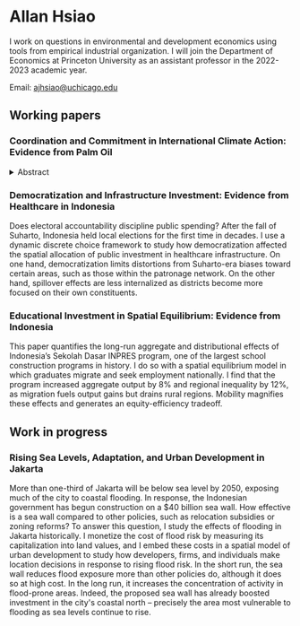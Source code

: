 # Allan Hsiao

I work on questions in environmental and development economics using tools from empirical industrial organization. I will join the Department of Economics at Princeton University as an assistant professor in the 2022-2023 academic year.

Email: [ajhsiao@uchicago.edu](ajhsiao@uchicago.edu)

## Working papers

### Coordination and Commitment in International Climate Action: Evidence from Palm Oil

<details>
  <summary>Abstract</summary>
  
  Weak environmental regulation has global consequences. When domestic regulation fails, the international community can intervene by targeting emitters with import tariffs. I develop a dynamic empirical framework for evaluating import tariffs as a substitute for domestic regulation, and I apply it to the market for palm oil, a major driver of deforestation and one of the largest sources of emissions globally. Coordinated, committed tariffs reduce emissions by 39% relative to 40% under domestic regulation, but free-riding concerns undermine coordination and static incentives undermine commitment.
</details>

### Democratization and Infrastructure Investment: Evidence from Healthcare in Indonesia

Does electoral accountability discipline public spending? After the fall of Suharto, Indonesia held local elections for the first time in decades. I use a dynamic discrete choice framework to study how democratization affected the spatial allocation of public investment in healthcare infrastructure. On one hand, democratization limits distortions from Suharto-era biases toward certain areas, such as those within the patronage network. On the other hand, spillover effects are less internalized as districts become more focused on their own constituents.

### Educational Investment in Spatial Equilibrium: Evidence from Indonesia

This paper quantifies the long-run aggregate and distributional effects of Indonesia’s Sekolah Dasar INPRES program, one of the largest school construction programs in history. I do so with a spatial equilibrium model in which graduates migrate and seek employment nationally. I find that the program increased aggregate output by 8% and regional inequality by 12%, as migration fuels output gains but drains rural regions. Mobility magnifies these effects and generates an equity-efficiency tradeoff.

## Work in progress

### Rising Sea Levels, Adaptation, and Urban Development in Jakarta

More than one-third of Jakarta will be below sea level by 2050, exposing much of the city to coastal flooding. In response, the Indonesian government has begun construction on a $40 billion sea wall. How effective is a sea wall compared to other policies, such as relocation subsidies or zoning reforms? To answer this question, I study the effects of flooding in Jakarta historically. I monetize the cost of flood risk by measuring its capitalization into land values, and I embed these costs in a spatial model of urban development to study how developers, firms, and individuals make location decisions in response to rising flood risk. In the short run, the sea wall reduces flood exposure more than other policies do, although it does so at high cost. In the long run, it increases the concentration of activity in flood-prone areas. Indeed, the proposed sea wall has already boosted investment in the city's coastal north – precisely the area most vulnerable to flooding as sea levels continue to rise.
